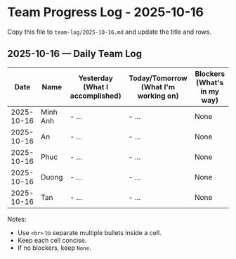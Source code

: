 # Team Progress Log - 2025-10-16

Copy this file to `team-log/2025-10-16.md` and update the title and rows.

## 2025-10-16 — Daily Team Log

| Date | Name | Yesterday (What I accomplished) | Today/Tomorrow (What I'm working on) | Blockers (What's in my way) |
|---|---|---|---|---|
| 2025-10-16 | Minh Anh | - ... | - ... | None |
| 2025-10-16 | An | - ... | - ... | None |
| 2025-10-16 | Phuc | - ... | - ... | None |
| 2025-10-16 | Duong | - ... | - ... | None |
| 2025-10-16 | Tan | - ... | - ... | None |

Notes:
- Use `<br>` to separate multiple bullets inside a cell.
- Keep each cell concise.
- If no blockers, keep `None`.